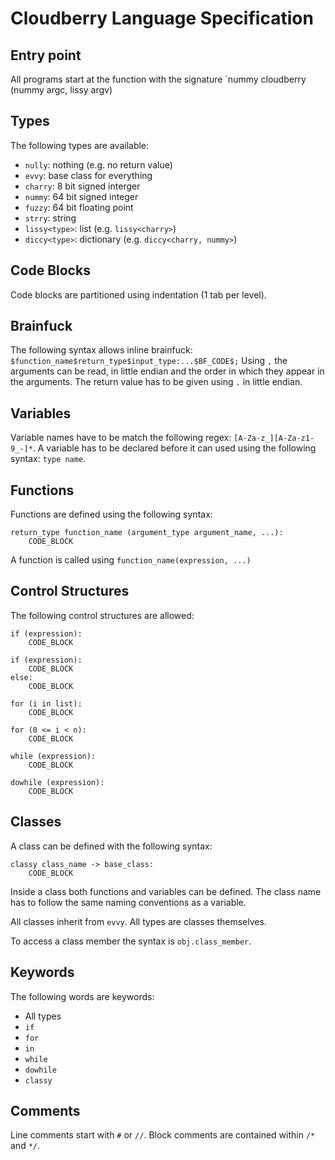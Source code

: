 # Cloudberry Language Specification

## Entry point
All programs start at the function with the signature `nummy cloudberry (nummy argc, lissy<strry> argv)

## Types
The following types are available:

 - `nully`: nothing (e.g. no return value)
 - `evvy`: base class for everything
 - `charry`: 8 bit signed interger
 - `nummy`: 64 bit signed integer
 - `fuzzy`: 64 bit floating point
 - `strry`: string
 - `lissy<type>`: list (e.g. `lissy<charry>`)
 - `diccy<type>`: dictionary (e.g. `diccy<charry, nummy>`)

## Code Blocks
Code blocks are partitioned using indentation (1 tab per level).

## Brainfuck
The following syntax allows inline brainfuck: `$function_name$return_type$input_type:...$BF_CODE$;`
Using `,` the arguments can be read, in little endian and the order in which they appear in the arguments. The return value has to be given using `.` in little endian.

## Variables
Variable names have to be match the following regex: `[A-Za-z_][A-Za-z1-9_-]*`. A variable has to be declared before it can used using the following syntax: `type name`.

## Functions
Functions are defined using the following syntax:

```
return_type function_name (argument_type argument_name, ...):
	CODE_BLOCK
```
	
A function is called using `function_name(expression, ...)`

## Control Structures
The following control structures are allowed:

```
if (expression):
	CODE_BLOCK
```

```
if (expression):
	CODE_BLOCK
else:
	CODE_BLOCK
```

```
for (i in list):
	CODE_BLOCK
```

```
for (0 <= i < n):
	CODE_BLOCK
```

```
while (expression):
	CODE_BLOCK
```

```
dowhile (expression):
	CODE_BLOCK
```

## Classes
A class can be defined with the following syntax:

```
classy class_name -> base_class:
	CODE_BLOCK
```

Inside a class both functions and variables can be defined. The class name has to follow the same naming conventions as a variable.

All classes inherit from `evvy`. All types are classes themselves.

To access a class member the syntax is `obj.class_member`.

## Keywords
The following words are keywords:

 - All types
 - `if`
 - `for`
 - `in`
 - `while`
 - `dowhile`
 - `classy`

## Comments
Line comments start with `#` or `//`. Block comments are contained within `/*` and `*/`.